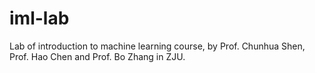 # iml-lab

Lab of introduction to machine learning course, by Prof. Chunhua Shen, Prof. Hao Chen and Prof. Bo Zhang in ZJU. 